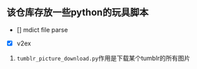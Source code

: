 ## 该仓库存放一些python的玩具脚本
- [] mdict file parse
- [x] v2ex 
1. `tumblr_picture_download.py`作用是下载某个tumblr的所有图片 
